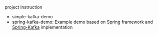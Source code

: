 project instruction

* simple-kafka-demo
* spring-kafka-demo: Example demo based on Spring framework and [Spring-Kafka](https://github.com/spring-projects/spring-kafka) implementation